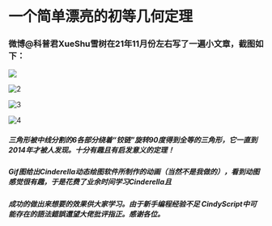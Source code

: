 # 一个简单漂亮的初等几何定理   

###                                                        微博@科普君XueShu雪树在21年11月份左右写了一遍小文章，截图如下：

![](C:\Users\XJP52\Desktop\1.jpg)

![2](C:\Users\XJP52\Desktop\2.jpg)

![3](C:\Users\XJP52\Desktop\3.jpg)

![4](C:\Users\XJP52\Desktop\4.jpg)

#####                                              三角形被中线分割的6各部分绕着“铰链”旋转90度得到全等的三角形，它一直到2014年才被人发现。十分有趣且有启发意义的定理！

#####                                             Gif图给出Cinderella动态绘图软件所制作的动画（当然不是我做的），看到动图感觉很有趣，于是花费了业余时间学习Cinderella且

#####                                              成功的做出来想要的效果供大家学习。由于新手编程经验不足 CindyScript中可能存在的語法錯誤還望大佬批评指正。感谢各位。